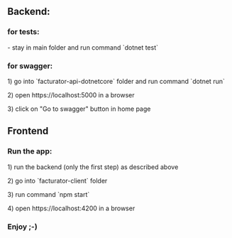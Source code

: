 <h2>Backend:</h2>
<h3>for tests:</h3>
<p>	- stay in main folder and run command `dotnet test`
<h3>for swagger:</h3>
<p>	1) go into `facturator-api-dotnetcore` folder and run command `dotnet run`</p>
<p>	2) open https://localhost:5000 in a browser</p>
<p>	3) click on "Go to swagger" button in home page</p>

<h2>Frontend</h2>
<h3>Run the app:</h3>
<p> 1) run the backend (only the first step) as described above</p>
<p>	2) go into `facturator-client` folder</p>
<p>	3) run command `npm start`</p>
<p> 4) open https://localhost:4200 in a browser

<h3>Enjoy ;-)</h3>